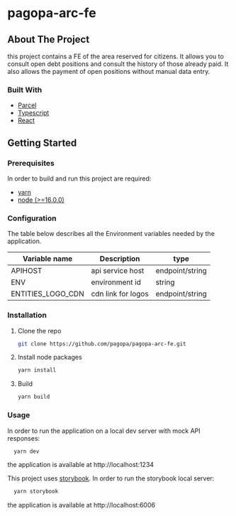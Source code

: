 # pagopa-arc-fe

## About The Project

this project contains a FE of the area reserved for citizens. It allows you to consult open debt positions and consult the history of those already paid. It also allows the payment of open positions without manual data entry.

### Built With
- [Parcel](https://parceljs.org)
- [Typescript](https://www.typescriptlang.org)
- [React](https://it.legacy.reactjs.org/)

## Getting Started

### Prerequisites

In order to build and run this project are required:
- [yarn](https://yarnpkg.com/)
- [node (>=16.0.0)](https://nodejs.org/it/)

### Configuration

The table below describes all the Environment variables needed by the application.

| Variable name    | Description       | type            |
|------------------|-------------------|-----------------|
| APIHOST          | api service host  | endpoint/string |
| ENV              | environment id    | string          |
| ENTITIES_LOGO_CDN| cdn link for logos| endpoint/string |

### Installation

1. Clone the repo
   ```sh
   git clone https://github.com/pagopa/pagopa-arc-fe.git
   ```
2. Install node packages
   ```sh
   yarn install
   ```
3. Build
   ```sh
   yarn build
   ```

### Usage

In order to run the application on a local dev server with mock API responses:
```sh
  yarn dev
```
the application is available at http://localhost:1234

This project uses [storybook](https://storybook.js.org/).
In order to run the storybook local server:
```sh
  yarn storybook
```
the application is available at http://localhost:6006
